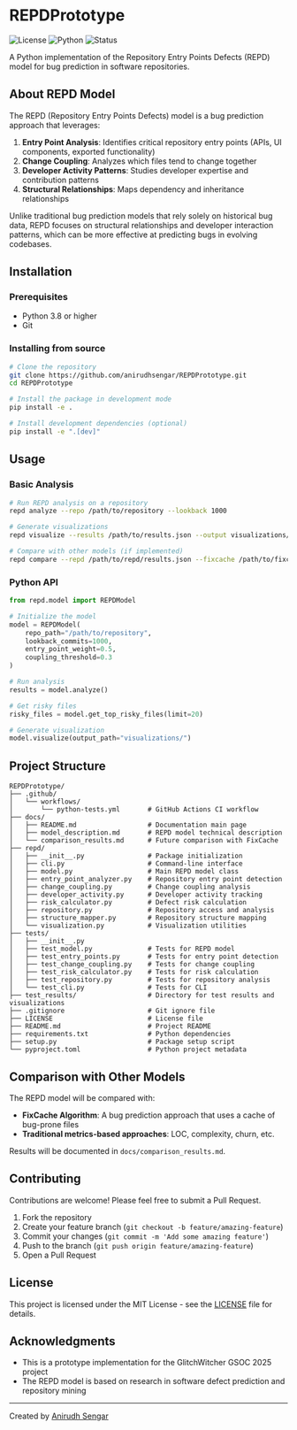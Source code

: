 # REPDPrototype

![License](https://img.shields.io/badge/license-MIT-blue.svg)
![Python](https://img.shields.io/badge/python-3.8%2B-blue.svg)
![Status](https://img.shields.io/badge/status-prototype-orange.svg)

A Python implementation of the Repository Entry Points Defects (REPD) model for bug prediction in software repositories.

## About REPD Model

The REPD (Repository Entry Points Defects) model is a bug prediction approach that leverages:

1. **Entry Point Analysis**: Identifies critical repository entry points (APIs, UI components, exported functionality)
2. **Change Coupling**: Analyzes which files tend to change together
3. **Developer Activity Patterns**: Studies developer expertise and contribution patterns
4. **Structural Relationships**: Maps dependency and inheritance relationships

Unlike traditional bug prediction models that rely solely on historical bug data, REPD focuses on structural relationships and developer interaction patterns, which can be more effective at predicting bugs in evolving codebases.

## Installation

### Prerequisites
- Python 3.8 or higher
- Git

### Installing from source

```bash
# Clone the repository
git clone https://github.com/anirudhsengar/REPDPrototype.git
cd REPDPrototype

# Install the package in development mode
pip install -e .

# Install development dependencies (optional)
pip install -e ".[dev]"
```

## Usage

### Basic Analysis

```bash
# Run REPD analysis on a repository
repd analyze --repo /path/to/repository --lookback 1000

# Generate visualizations
repd visualize --results /path/to/results.json --output visualizations/

# Compare with other models (if implemented)
repd compare --repd /path/to/repd/results.json --fixcache /path/to/fixcache/results.json
```

### Python API

```python
from repd.model import REPDModel

# Initialize the model
model = REPDModel(
    repo_path="/path/to/repository",
    lookback_commits=1000,
    entry_point_weight=0.5,
    coupling_threshold=0.3
)

# Run analysis
results = model.analyze()

# Get risky files
risky_files = model.get_top_risky_files(limit=20)

# Generate visualization
model.visualize(output_path="visualizations/")
```

## Project Structure

```
REPDPrototype/
├── .github/
│   └── workflows/
│       └── python-tests.yml       # GitHub Actions CI workflow
├── docs/
│   ├── README.md                  # Documentation main page
│   ├── model_description.md       # REPD model technical description
│   └── comparison_results.md      # Future comparison with FixCache
├── repd/
│   ├── __init__.py                # Package initialization
│   ├── cli.py                     # Command-line interface
│   ├── model.py                   # Main REPD model class
│   ├── entry_point_analyzer.py    # Repository entry point detection
│   ├── change_coupling.py         # Change coupling analysis
│   ├── developer_activity.py      # Developer activity tracking
│   ├── risk_calculator.py         # Defect risk calculation
│   ├── repository.py              # Repository access and analysis
│   ├── structure_mapper.py        # Repository structure mapping
│   └── visualization.py           # Visualization utilities
├── tests/
│   ├── __init__.py
│   ├── test_model.py              # Tests for REPD model
│   ├── test_entry_points.py       # Tests for entry point detection
│   ├── test_change_coupling.py    # Tests for change coupling
│   ├── test_risk_calculator.py    # Tests for risk calculation
│   ├── test_repository.py         # Tests for repository analysis
│   └── test_cli.py                # Tests for CLI
├── test_results/                  # Directory for test results and visualizations
├── .gitignore                     # Git ignore file
├── LICENSE                        # License file
├── README.md                      # Project README
├── requirements.txt               # Python dependencies
├── setup.py                       # Package setup script
└── pyproject.toml                 # Python project metadata

```

## Comparison with Other Models

The REPD model will be compared with:

- **FixCache Algorithm**: A bug prediction approach that uses a cache of bug-prone files
- **Traditional metrics-based approaches**: LOC, complexity, churn, etc.

Results will be documented in `docs/comparison_results.md`.

## Contributing

Contributions are welcome! Please feel free to submit a Pull Request.

1. Fork the repository
2. Create your feature branch (`git checkout -b feature/amazing-feature`)
3. Commit your changes (`git commit -m 'Add some amazing feature'`)
4. Push to the branch (`git push origin feature/amazing-feature`)
5. Open a Pull Request

## License

This project is licensed under the MIT License - see the [LICENSE](LICENSE) file for details.

## Acknowledgments

- This is a prototype implementation for the GlitchWitcher GSOC 2025 project
- The REPD model is based on research in software defect prediction and repository mining

---

Created by [Anirudh Sengar](https://github.com/anirudhsengar)